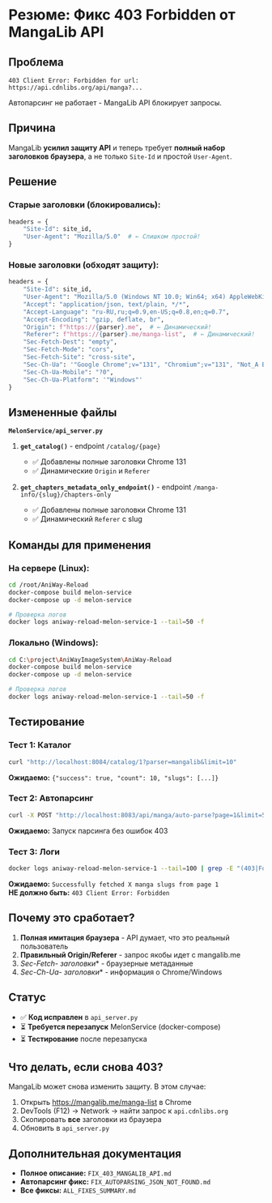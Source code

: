 # Резюме: Фикс 403 Forbidden от MangaLib API

## Проблема
```
403 Client Error: Forbidden for url: https://api.cdnlibs.org/api/manga?...
```

Автопарсинг не работает - MangaLib API блокирует запросы.

## Причина
MangaLib **усилил защиту API** и теперь требует **полный набор заголовков браузера**, а не только `Site-Id` и простой `User-Agent`.

## Решение

### Старые заголовки (блокировались):
```python
headers = {
    "Site-Id": site_id,
    "User-Agent": "Mozilla/5.0"  # ← Слишком простой!
}
```

### Новые заголовки (обходят защиту):
```python
headers = {
    "Site-Id": site_id,
    "User-Agent": "Mozilla/5.0 (Windows NT 10.0; Win64; x64) AppleWebKit/537.36 (KHTML, like Gecko) Chrome/131.0.0.0 Safari/537.36",
    "Accept": "application/json, text/plain, */*",
    "Accept-Language": "ru-RU,ru;q=0.9,en-US;q=0.8,en;q=0.7",
    "Accept-Encoding": "gzip, deflate, br",
    "Origin": f"https://{parser}.me",  # ← Динамический!
    "Referer": f"https://{parser}.me/manga-list",  # ← Динамический!
    "Sec-Fetch-Dest": "empty",
    "Sec-Fetch-Mode": "cors",
    "Sec-Fetch-Site": "cross-site",
    "Sec-Ch-Ua": '"Google Chrome";v="131", "Chromium";v="131", "Not_A Brand";v="24"',
    "Sec-Ch-Ua-Mobile": "?0",
    "Sec-Ch-Ua-Platform": '"Windows"'
}
```

## Измененные файлы

**`MelonService/api_server.py`**

1. **`get_catalog()`** - endpoint `/catalog/{page}`
   - ✅ Добавлены полные заголовки Chrome 131
   - ✅ Динамические `Origin` и `Referer`

2. **`get_chapters_metadata_only_endpoint()`** - endpoint `/manga-info/{slug}/chapters-only`
   - ✅ Добавлены полные заголовки Chrome 131
   - ✅ Динамический `Referer` с slug

## Команды для применения

### На сервере (Linux):
```bash
cd /root/AniWay-Reload
docker-compose build melon-service
docker-compose up -d melon-service

# Проверка логов
docker logs aniway-reload-melon-service-1 --tail=50 -f
```

### Локально (Windows):
```bash
cd C:\project\AniWayImageSystem\AniWay-Reload
docker-compose build melon-service
docker-compose up -d melon-service

# Проверка логов
docker logs aniway-reload-melon-service-1 --tail=50 -f
```

## Тестирование

### Тест 1: Каталог
```bash
curl "http://localhost:8084/catalog/1?parser=mangalib&limit=10"
```

**Ожидаемо:** `{"success": true, "count": 10, "slugs": [...]}`

### Тест 2: Автопарсинг
```bash
curl -X POST "http://localhost:8083/api/manga/auto-parse?page=1&limit=5"
```

**Ожидаемо:** Запуск парсинга без ошибок 403

### Тест 3: Логи
```bash
docker logs aniway-reload-melon-service-1 --tail=100 | grep -E "(403|Forbidden|Successfully)"
```

**Ожидаемо:** `Successfully fetched X manga slugs from page 1`  
**НЕ должно быть:** `403 Client Error: Forbidden`

## Почему это сработает?

1. **Полная имитация браузера** - API думает, что это реальный пользователь
2. **Правильный Origin/Referer** - запрос якобы идет с mangalib.me
3. **Sec-Fetch-* заголовки** - браузерные метаданные
4. **Sec-Ch-Ua-* заголовки** - информация о Chrome/Windows

## Статус

- ✅ **Код исправлен** в `api_server.py`
- ⏳ **Требуется перезапуск** MelonService (docker-compose)
- ⏳ **Тестирование** после перезапуска

## Что делать, если снова 403?

MangaLib может снова изменить защиту. В этом случае:

1. Открыть https://mangalib.me/manga-list в Chrome
2. DevTools (F12) → Network → найти запрос к `api.cdnlibs.org`
3. Скопировать **все** заголовки из браузера
4. Обновить в `api_server.py`

## Дополнительная документация

- **Полное описание:** `FIX_403_MANGALIB_API.md`
- **Автопарсинг фикс:** `FIX_AUTOPARSING_JSON_NOT_FOUND.md`
- **Все фиксы:** `ALL_FIXES_SUMMARY.md`
